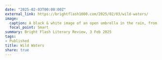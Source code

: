 ```yaml
---
date: "2025-02-03T00:00:00Z"
external_link: https://brightflash1000.com/2025/02/03/wild-waters/
image:
  caption: A black & white image of an open umbrella in the rain, from Pixabay by Bruno.
  focal_point: Smart
summary: Bright Flash Literary Review, 3 Feb 2025
tags:
- Published
title: Wild Waters
share: true
---
```

<!--
Image by <a href="https://pixabay.com/users/bru-no-1161770/?utm_source=link-attribution&utm_medium=referral&utm_campaign=image&utm_content=3524800">Bruno</a> from <a href="https://pixabay.com//?utm_source=link-attribution&utm_medium=referral&utm_campaign=image&utm_content=3524800">Pixabay</a>
  
-->